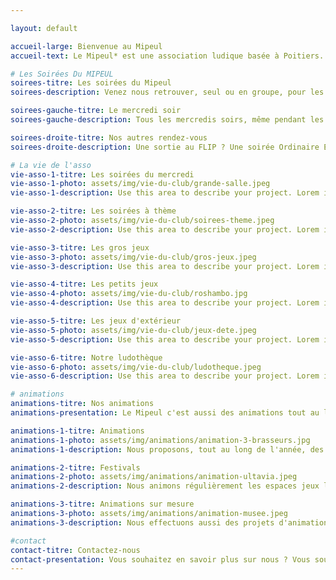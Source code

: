 ```yaml
---

layout: default

accueil-large: Bienvenue au Mipeul
accueil-text: Le Mipeul* est une association ludique basée à Poitiers. Nous organisons des soirées jeu de société, mais aussi des animations autour du jeu de société. *Mipeul : Mouvement Indépendant Pour l'Exploration de l'Univers Ludique

# Les Soirées Du MIPEUL
soirees-titre: Les soirées du Mipeul
soirees-description: Venez nous retrouver, seul ou en groupe, pour les soirées du Mipeul ! Aucune adhésion n'est obligatoire pour venir jour au Mipeul

soirees-gauche-titre: Le mercredi soir
soirees-gauche-description: Tous les mercredis soirs, même pendant les vacances, retrouvez-nous au Centre d'animation des Couronneries [37 Rue Pierre de Coubertin à Poitiers](https://maps.app.goo.gl/i7Wi1qTQFtNcBz9F7) à partir de 18h30.

soirees-droite-titre: Nos autres rendez-vous
soirees-droite-description: Une sortie au FLIP ? Une soirée Ordinaire Extra (plusieurs soirées spéciales par an) ? une soirée jeux dans une yourte ? une soirée gros jeu ? Pour ne rien rater, suivez-nous sur [Facebook](https://www.facebook.com/MIPEUL).

# La vie de l'asso
vie-asso-1-titre: Les soirées du mercredi
vie-asso-1-photo: assets/img/vie-du-club/grande-salle.jpeg
vie-asso-1-description: Use this area to describe your project. Lorem ipsum dolor sit amet, consectetur adipisicing elit. Est blanditiis dolorem culpa incidunt minus dignissimos deserunt repellat aperiam quasi sunt officia expedita beatae cupiditate, maiores repudiandae, nostrum, reiciendis facere nemo!

vie-asso-2-titre: Les soirées à thème
vie-asso-2-photo: assets/img/vie-du-club/soirees-theme.jpeg
vie-asso-2-description: Use this area to describe your project. Lorem ipsum dolor sit amet, consectetur adipisicing elit. Est blanditiis dolorem culpa incidunt minus dignissimos deserunt repellat aperiam quasi sunt officia expedita beatae cupiditate, maiores repudiandae, nostrum, reiciendis facere nemo!

vie-asso-3-titre: Les gros jeux
vie-asso-3-photo: assets/img/vie-du-club/gros-jeux.jpeg
vie-asso-3-description: Use this area to describe your project. Lorem ipsum dolor sit amet, consectetur adipisicing elit. Est blanditiis dolorem culpa incidunt minus dignissimos deserunt repellat aperiam quasi sunt officia expedita beatae cupiditate, maiores repudiandae, nostrum, reiciendis facere nemo!

vie-asso-4-titre: Les petits jeux
vie-asso-4-photo: assets/img/vie-du-club/roshambo.jpg
vie-asso-4-description: Use this area to describe your project. Lorem ipsum dolor sit amet, consectetur adipisicing elit. Est blanditiis dolorem culpa incidunt minus dignissimos deserunt repellat aperiam quasi sunt officia expedita beatae cupiditate, maiores repudiandae, nostrum, reiciendis facere nemo!

vie-asso-5-titre: Les jeux d'extérieur
vie-asso-5-photo: assets/img/vie-du-club/jeux-dete.jpeg
vie-asso-5-description: Use this area to describe your project. Lorem ipsum dolor sit amet, consectetur adipisicing elit. Est blanditiis dolorem culpa incidunt minus dignissimos deserunt repellat aperiam quasi sunt officia expedita beatae cupiditate, maiores repudiandae, nostrum, reiciendis facere nemo!

vie-asso-6-titre: Notre ludothèque
vie-asso-6-photo: assets/img/vie-du-club/ludotheque.jpeg
vie-asso-6-description: Use this area to describe your project. Lorem ipsum dolor sit amet, consectetur adipisicing elit. Est blanditiis dolorem culpa incidunt minus dignissimos deserunt repellat aperiam quasi sunt officia expedita beatae cupiditate, maiores repudiandae, nostrum, reiciendis facere nemo!

# animations
animations-titre: Nos animations
animations-presentation: Le Mipeul c'est aussi des animations tout au long de l'année. Nous participons à plusieurs événements pour partager notre passion du jeu de société. Pour en savoir plus ou pour nous demander un devis, [contactez-nous](#contact).

animations-1-titre: Animations
animations-1-photo: assets/img/animations/animation-3-brasseurs.jpg
animations-1-description: Nous proposons, tout au long de l'année, des animations pour plusieurs lieux et événements.

animations-2-titre: Festivals
animations-2-photo: assets/img/animations/animation-ultavia.jpeg
animations-2-description: Nous animons régulièrement les espaces jeux libres dans les festivals (FJP, Ultavia, le FLOP, ...).

animations-3-titre: Animations sur mesure
animations-3-photo: assets/img/animations/animation-musee.jpeg
animations-3-description: Nous effectuons aussi des projets d'animations spéciales, sur mesure, pour des projets ambitieux.

#contact
contact-titre: Contactez-nous
contact-presentation: Vous souhaitez en savoir plus sur nous ? Vous souhaitez nous rejoindre ? Vous voulez nous dire que vous nous aimez ? Vous souhaitez organiser une animation ? N'hésitez pas à nous contacter !
---
```



